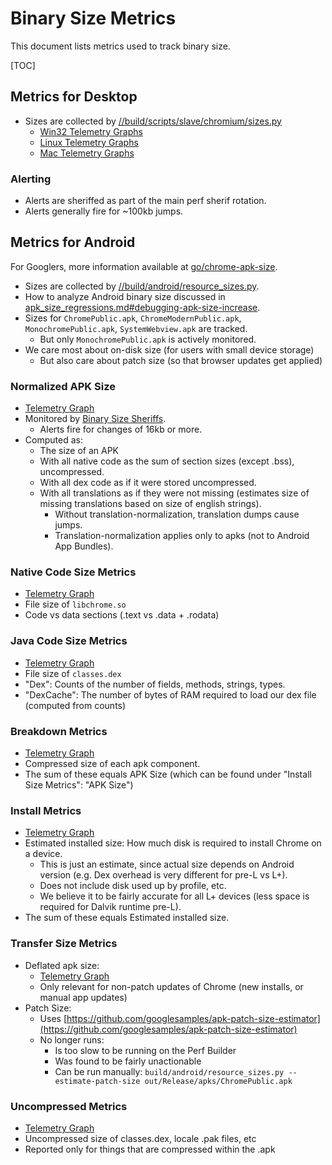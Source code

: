 # Binary Size Metrics

This document lists metrics used to track binary size.

[TOC]

## Metrics for Desktop

 * Sizes are collected by
   [//build/scripts/slave/chromium/sizes.py](https://cs.chromium.org/chromium/build/scripts/slave/chromium/sizes.py)
   * [Win32 Telemetry Graphs](https://chromeperf.appspot.com/report?sid=b3dcc318b51f3780924dfd3d82265ca901ac690cb61af91919997dda9821547c)
   * [Linux Telemetry Graphs](https://chromeperf.appspot.com/report?sid=bd18d34b6d29f26877e7075cb5c34c56c011d99803e9120d61610d7eaef38e9c)
   * [Mac Telemetry Graphs](https://chromeperf.appspot.com/report?sid=2cb6e0a9941e63418e7b83f91583282fa9fbaaafc2d19b3fa1179b28e7d3f7eb)

### Alerting

 * Alerts are sheriffed as part of the main perf sherif rotation.
 * Alerts generally fire for ~100kb jumps.

## Metrics for Android

For Googlers, more information available at [go/chrome-apk-size](https://goto.google.com/chrome-apk-size).

 * Sizes are collected by
   [//build/android/resource_sizes.py](https://cs.chromium.org/chromium/src/build/android/resource_sizes.py).
 * How to analyze Android binary size discussed in [apk_size_regressions.md#debugging-apk-size-increase](../apk_size_regressions.md#debugging-apk-size-increase).
 * Sizes for `ChromePublic.apk`, `ChromeModernPublic.apk`, `MonochromePublic.apk`, `SystemWebview.apk` are tracked.
   * But only `MonochromePublic.apk` is actively monitored.
 * We care most about on-disk size (for users with small device storage)
   * But also care about patch size (so that browser updates get applied)

### Normalized APK Size

 * [Telemetry Graph](https://chromeperf.appspot.com/report?sid=e55e2189727a5bc410196e8cb7492879f9a224dc1383c6cdf9409edc0a8a1050)
 * Monitored by [Binary Size Sheriffs](../apk_size_regressions.md).
   * Alerts fire for changes of 16kb or more.
 * Computed as:
   * The size of an APK
   * With all native code as the sum of section sizes (except .bss), uncompressed.
   * With all dex code as if it were stored uncompressed.
   * With all translations as if they were not missing (estimates size of missing translations based on size of english strings).
     * Without translation-normalization, translation dumps cause jumps.
     * Translation-normalization applies only to apks (not to Android App Bundles).

### Native Code Size Metrics

 * [Telemetry Graph](https://chromeperf.appspot.com/report?sid=7b392aa248c77bd4c4fe03ca870e30863e3dcb7f06167cb50c9d7d99010687a9)
 * File size of `libchrome.so`
 * Code vs data sections (.text vs .data + .rodata)

### Java Code Size Metrics

 * [Telemetry Graph](https://chromeperf.appspot.com/report?sid=d2f2a1dfefd89c43902299efeddf6e4e6521db5e01d3716b8202f6ad8ad960da)
 * File size of `classes.dex`
 * "Dex": Counts of the number of fields, methods, strings, types.
 * "DexCache": The number of bytes of RAM required to load our dex file (computed from counts)

### Breakdown Metrics

 * [Telemetry Graph](https://chromeperf.appspot.com/report?sid=c7f4afc0f438e7868b81be12c44aca7d0e9f7379bf1ae862df261fcd28d222f1)
 * Compressed size of each apk component.
 * The sum of these equals APK Size (which can be found under "Install Size Metrics": "APK Size")

### Install Metrics

 * [Telemetry Graph](https://chromeperf.appspot.com/report?sid=33515ace819bc607a742c8748316ffe6a36b3fcbc598efd35cd80d0a83c190ae)
 * Estimated installed size: How much disk is required to install Chrome on a device.
   * This is just an estimate, since actual size depends on Android version (e.g. Dex overhead is very different for pre-L vs L+).
   * Does not include disk used up by profile, etc.
   * We believe it to be fairly accurate for all L+ devices (less space is required for Dalvik runtime pre-L).
 * The sum of these equals Estimated installed size.

### Transfer Size Metrics

 * Deflated apk size:
   * [Telemetry Graph](https://chromeperf.appspot.com/report?sid=c7dcbe09dee57f6dab19f9307acd97a044a150710357ad25bf217ce004b3b4bb)
   * Only relevant for non-patch updates of Chrome (new installs, or manual app updates)
 * Patch Size:
   * Uses [https://github.com/googlesamples/apk-patch-size-estimator](https://github.com/googlesamples/apk-patch-size-estimator)
   * No longer runs:
     * Is too slow to be running on the Perf Builder
     * Was found to be fairly unactionable
     * Can be run manually: `build/android/resource_sizes.py --estimate-patch-size out/Release/apks/ChromePublic.apk`

### Uncompressed Metrics

 * [Telemetry Graph](https://chromeperf.appspot.com/report?sid=33f59871f4e9fa3d155be3c13a068d35e6e621bcc98d9b7b103e0c8485e21097)
 * Uncompressed size of classes.dex, locale .pak files, etc
 * Reported only for things that are compressed within the .apk
